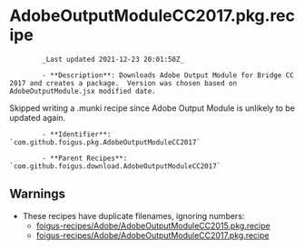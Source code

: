# AdobeOutputModuleCC2017.pkg.recipe

            _Last updated 2021-12-23 20:01:50Z_

            - **Description**: Downloads Adobe Output Module for Bridge CC 2017 and creates a package.  Version was chosen based on AdobeOutputModule.jsx modified date.

Skipped writing a .munki recipe since Adobe Output Module is unlikely to be updated again.

            - **Identifier**: `com.github.foigus.pkg.AdobeOutputModuleCC2017`

            - **Parent Recipes**: `com.github.foigus.download.AdobeOutputModuleCC2017`


## Warnings

- These recipes have duplicate filenames, ignoring numbers:
    - [foigus-recipes/Adobe/AdobeOutputModuleCC2015.pkg.recipe](/autopkg-dupe-tracker/foigus-recipes/Adobe/AdobeOutputModuleCC2015.pkg.recipe)
    - [foigus-recipes/Adobe/AdobeOutputModuleCC2017.pkg.recipe](/autopkg-dupe-tracker/foigus-recipes/Adobe/AdobeOutputModuleCC2017.pkg.recipe)